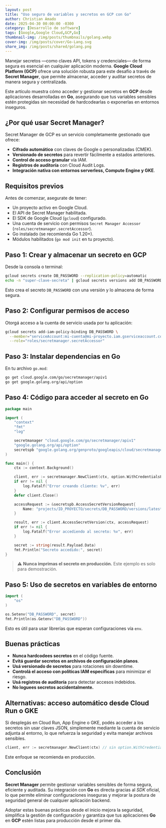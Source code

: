 ```yaml
---
layout: post
title: "Uso seguro de variables y secretos en GCP con Go"
author: Christian Amado
date: 2025-04-30 00:00:00 -0300
category: [Desarrollo de software]
tags: [Google,Google Cloud,GCP,Go]
thumbnail-img: /img/posts/thumbnails/golang.webp
cover-img: /img/posts/cover/Go-Lang.svg
share_img: /img/posts/shared/golang.png
---
```


Manejar secretos —como claves API, tokens y credenciales— de forma segura es esencial en cualquier aplicación moderna. **Google Cloud Platform (GCP)** ofrece una solución robusta para este desafío a través de **Secret Manager**, que permite almacenar, acceder y auditar secretos de manera segura y centralizada.

Este artículo muestra cómo acceder y gestionar secretos en **GCP** desde aplicaciones desarrolladas en **Go**, asegurando que tus variables sensibles estén protegidas sin necesidad de hardcodearlas o exponerlas en entornos inseguros.

<!--more-->

## ¿Por qué usar Secret Manager?

Secret Manager de GCP es un servicio completamente gestionado que ofrece:

- **Cifrado automático** con claves de Google o personalizadas (CMEK).
- **Versionado de secretos** para revertir fácilmente a estados anteriores.
- **Control de acceso granular** vía IAM.
- **Registros de auditoría** con Cloud Audit Logs.
- **Integración nativa con entornos serverless, Compute Engine y GKE**.

## Requisitos previos

Antes de comenzar, asegurate de tener:

- Un proyecto activo en Google Cloud.
- El API de Secret Manager habilitada.
- El SDK de Google Cloud (`gcloud`) configurado.
- Una cuenta de servicio con permisos `Secret Manager Accessor` (`roles/secretmanager.secretAccessor`).
- Go instalado (se recomienda Go 1.20+).
- Módulos habilitados (`go mod init` en tu proyecto).

## Paso 1: Crear y almacenar un secreto en GCP

Desde la consola o terminal:

```bash
gcloud secrets create DB_PASSWORD --replication-policy=automatic
echo -n "super-clave-secreta" | gcloud secrets versions add DB_PASSWORD --data-file=-
```

Esto crea el secreto `DB_PASSWORD` con una versión y lo almacena de forma segura.

## Paso 2: Configurar permisos de acceso

Otorgá acceso a la cuenta de servicio usada por tu aplicación:

```bash
gcloud secrets add-iam-policy-binding DB_PASSWORD \
  --member="serviceAccount:mi-cuenta@mi-proyecto.iam.gserviceaccount.com" \
  --role="roles/secretmanager.secretAccessor"
```

## Paso 3: Instalar dependencias en Go

En tu archivo `go.mod`:

```bash
go get cloud.google.com/go/secretmanager/apiv1
go get google.golang.org/api/option
```

## Paso 4: Código para acceder al secreto en Go

```go
package main

import (
	"context"
	"fmt"
	"log"

	secretmanager "cloud.google.com/go/secretmanager/apiv1"
	"google.golang.org/api/option"
	secretspb "google.golang.org/genproto/googleapis/cloud/secretmanager/v1"
)

func main() {
	ctx := context.Background()

	client, err := secretmanager.NewClient(ctx, option.WithCredentialsFile("ruta/a/tu/clave.json"))
	if err != nil {
		log.Fatalf("Error creando cliente: %v", err)
	}
	defer client.Close()

	accessRequest := &secretspb.AccessSecretVersionRequest{
		Name: "projects/ID_PROYECTO/secrets/DB_PASSWORD/versions/latest",
	}

	result, err := client.AccessSecretVersion(ctx, accessRequest)
	if err != nil {
		log.Fatalf("Error accediendo al secreto: %v", err)
	}

	secret := string(result.Payload.Data)
	fmt.Println("Secreto accedido:", secret)
}
```

> ⚠️ **Nunca imprimas el secreto en producción.** Este ejemplo es solo para demostración.

## Paso 5: Uso de secretos en variables de entorno

```go
import (
	"os"
)

os.Setenv("DB_PASSWORD", secret)
fmt.Println(os.Getenv("DB_PASSWORD"))
```

Esto es útil para usar librerías que esperan configuraciones vía `env`.

## Buenas prácticas

- **Nunca hardcodees secretos** en el código fuente.
- **Evitá guardar secretos en archivos de configuración planos**.
- **Usá versionado de secretos** para rotaciones sin downtime.
- **Controlá el acceso con políticas IAM específicas** para minimizar el riesgo.
- **Usá registros de auditoría** para detectar accesos indebidos.
- **No loguees secretos accidentalmente.**

## Alternativas: acceso automático desde Cloud Run o GKE

Si desplegás en Cloud Run, App Engine o GKE, podés acceder a los secretos sin usar claves JSON, simplemente mediante la cuenta de servicio adjunta al entorno, lo que refuerza la seguridad y evita manejar archivos sensibles.

```go
client, err := secretmanager.NewClient(ctx) // sin option.WithCredentialsFile
```

Este enfoque se recomienda en producción.

## Conclusión

**Secret Manager** permite gestionar variables sensibles de forma segura, eficiente y auditada. Su integración con **Go** es directa gracias al *SDK* oficial, lo que permite eliminar configuraciones inseguras y mejorar la postura de seguridad general de cualquier aplicación backend.

Adoptar estas buenas prácticas desde el inicio mejora la seguridad, simplifica la gestión de configuración y garantiza que tus aplicaciones **Go** en **GCP** estén listas para producción desde el primer día.